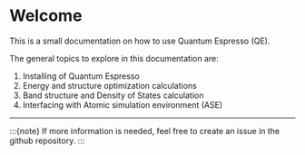 # Welcome

This is a small documentation on how to use Quantum Espresso (QE).

The general topics to explore in this documentation are:

1. Installing of Quantum Espresso
2. Energy and structure optimization calculations
3. Band structure and Density of States calculation
4. Interfacing with Atomic simulation environment (ASE)

<hr>

<!-- Download tutorial files here: {download}`test-suite.tar.gz <files/test-suite.tar.gz>`.

Or use `wget` in command line
```bash
# Command line download
wget https://github.com/kimrojas/gofee-book/raw/master/book/files/test-suite.tar.gz
``` -->

:::{note}
If more information is needed, feel free to create an issue in the github repository.
:::